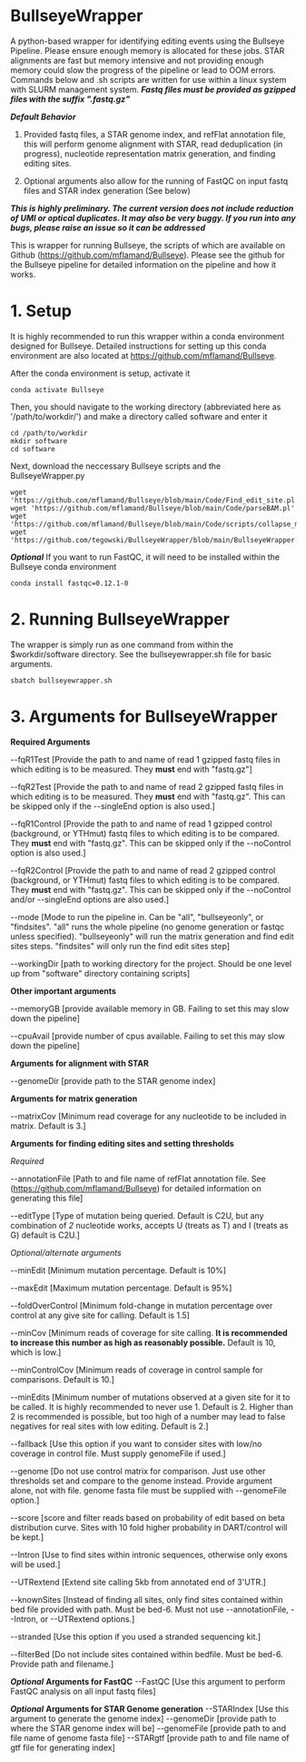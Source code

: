 # BullseyeWrapper
A python-based wrapper for identifying editing events using the Bullseye Pipeline. Please ensure enough memory is allocated for these jobs. STAR alignments are fast but memory intensive and not providing enough memory could slow the progress of the pipeline or lead to OOM errors. Commands below and .sh scripts are written for use within a linux system with SLURM management system. ***Fastq files must be provided as gzipped files with the suffix ".fastq.gz"***

***Default Behavior***

1. Provided fastq files, a STAR genome index, and refFlat annotation file, this will perform genome alignment with STAR, read deduplication (in progress), nucleotide representation matrix generation, and finding editing sites.

2. Optional arguments also allow for the running of FastQC on input fastq files and STAR index generation (See below)

***This is highly preliminary. The current version does not include reduction of UMI or optical duplicates. It may also be very buggy. If you run into any bugs, please raise an issue so it can be addressed***

This is wrapper for running Bullseye, the scripts of which are available on Github (https://github.com/mflamand/Bullseye). Please see the github for the Bullseye pipeline for detailed information on the pipeline and how it works.

# 1. Setup

It is highly recommended to run this wrapper within a conda environment designed for Bullseye. Detailed instructions for setting up this conda environment are also located at https://github.com/mflamand/Bullseye.

After the conda environment is setup, activate it
```
conda activate Bullseye
```
Then, you should navigate to the working directory (abbreviated here as '/path/to/workdir/') and make a directory called software and enter it
```
cd /path/to/workdir
mkdir software
cd software
```
Next, download the neccessary Bullseye scripts and the BullseyeWrapper.py
```
wget 'https://github.com/mflamand/Bullseye/blob/main/Code/Find_edit_site.pl'
wget 'https://github.com/mflamand/Bullseye/blob/main/Code/parseBAM.pl'
wget 'https://github.com/mflamand/Bullseye/blob/main/Code/scripts/collapse_matrix.pl'
wget 'https://github.com/tegowski/BullseyeWrapper/blob/main/BullseyeWrapper.py'
```

***Optional*** If you want to run FastQC, it will need to be installed within the Bullseye conda environment
```
conda install fastqc=0.12.1-0
```

# 2. Running BullseyeWrapper

The wrapper is simply run as one command from within the $workdir/software directory. See the bullseyewrapper.sh file for basic arguments.
```
sbatch bullseyewrapper.sh
```

# 3. Arguments for BullseyeWrapper

**Required Arguments**

--fqR1Test [Provide the path to and name of read 1 gzipped fastq files in which editing is to be measured. They **must** end with "fastq.gz"]

--fqR2Test [Provide the path to and name of read 2 gzipped fastq files in which editing is to be measured. They **must** end with "fastq.gz". This can be skipped only if the --singleEnd option is also used.]

--fqR1Control [Provide the path to and name of read 1 gzipped control (background, or YTHmut) fastq files to which editing is to be compared. They **must** end with "fastq.gz". This can be skipped only if the --noControl option is also used.]

--fqR2Control [Provide the path to and name of read 2 gzipped control (background, or YTHmut) fastq files to which editing is to be compared. They **must** end with "fastq.gz". This can be skipped only if the --noControl and/or --singleEnd options are also used.]

--mode [Mode to run the pipeline in. Can be "all", "bullseyeonly", or "findsites". "all" runs the whole pipeline (no genome generation or fastqc unless specified). "bullseyeonly" will run the matrix generation and find edit sites steps. "findsites" will only run the find edit sites step]

--workingDir [path to working directory for the project. Should be one level up from "software" directory containing scripts]

**Other important arguments**

--memoryGB [provide available memory in GB. Failing to set this may slow down the pipeline]

--cpuAvail [provide number of cpus available. Failing to set this may slow down the pipeline]

**Arguments for alignment with STAR**

--genomeDir [provide path to the STAR genome index]

**Arguments for matrix generation**

--matrixCov [Minimum read coverage for any nucleotide to be included in matrix. Default is 3.]

**Arguments for finding editing sites and setting thresholds**

*Required*

--annotationFile [Path to and file name of refFlat annotation file. See (https://github.com/mflamand/Bullseye) for detailed information on generating this file]

--editType [Type of mutation being queried. Default is C2U, but any combination of _2_ nucleotide works, accepts U (treats as T) and I (treats as G) default is C2U.]

*Optional/alternate arguments*

--minEdit [Minimum mutation percentage. Default is 10%]

--maxEdit [Maximum mutation percentage. Default is 95%]

--foldOverControl [Minimum fold-change in mutation percentage over control at any give site for calling. Default is 1.5]

--minCov [Minimum reads of coverage for site calling. **It is recommended to increase this number as high as reasonably possible.** Default is 10, which is low.]

--minControlCov [Minimum reads of coverage in control sample for comparisons. Default is 10.]

--minEdits [Minimum number of mutations observed at a given site for it to be called. It is highly recommended to never use 1. Default is 2. Higher than 2 is recommended is possible, but too high of a number may lead to false negatives for real sites with low editing. Default is 2.]

--fallback [Use this option if you want to consider sites with low/no coverage in control file. Must supply genomeFile if used.]

--genome [Do not use control matrix for comparison. Just use other thresholds set and compare to the genome instead. Provide argument alone, not with file. genome fasta file must be supplied with --genomeFile option.]

--score [score and filter reads based on probability of edit based on beta distribution curve. Sites with 10 fold higher probability in DART/control will be kept.]

--Intron [Use to find sites within intronic sequences, otherwise only exons will be used.]

--UTRextend [Extend site calling 5kb from annotated end of 3'UTR.]

--knownSites [Instead of finding all sites, only find sites contained within bed file provided with path. Must be bed-6. Must not use --annotationFile, --Intron, or --UTRextend options.]

--stranded [Use this option if you used a stranded sequencing kit.]

--filterBed [Do not include sites contained within bedfile. Must be bed-6. Provide path and filename.]

***Optional*** **Arguments for FastQC**
--FastQC [Use this argument to perform FastQC analysis on all input fastq files]

***Optional*** **Arguments for STAR Genome generation**
--STARIndex [Use this argument to generate the genome index]
--genomeDir [provide path to where the STAR genome index will be]
--genomeFile [provide path to and file name of genome fasta file]
--STARgtf [provide path to and file name of gtf file for generating index]
